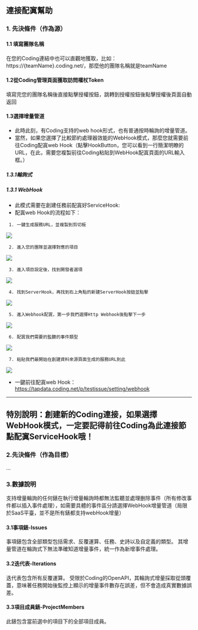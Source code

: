 ## **連接配寘幫助**
### **1. 先決條件（作為源）**
#### **1.1 填寫團隊名稱**
在您的Coding連結中也可以直觀地獲取，比如：https://{teamName}.coding.net/，那麼他的團隊名稱就是teamName 
#### **1.2從Coding管理頁面獲取訪問權杖Token**
填寫完您的團隊名稱後直接點擊授權按鈕，跳轉到授權按鈕後點擊授權後頁面自動返回
#### **1.3選擇增量管道**
- 此時此刻，有Coding支持的web hook形式，也有普通按時輪詢的增量管道。
- 當然，如果您選擇了比較節約處理器效能的WebHook模式，那麼您就需要前往Coding配寘web Hook（點擊HookButton，您可以看到一行簡潔明瞭的URL，在此，需要您複製前往Coding粘貼到WebHook配寘頁面的URL輸入框。）
##### **1.3.1輪詢式**
##### **1.3.1 WebHook**
- 此模式需要在創建任務前配寘好ServiceHook:
- 配寘web Hook的流程如下：

```
 1. 一鍵生成服務URL，並複製到剪切板
```
![](https://tapdata-bucket-01.oss-cn-beijing.aliyuncs.com/doc/coding/generate.PNG)

```
 2. 進入您的團隊並選擇對應的項目 
```
![](https://tapdata-bucket-01.oss-cn-beijing.aliyuncs.com/doc/coding/init.PNG)

```
 3. 進入項目設定後，找到開發者選項 
```
![](https://tapdata-bucket-01.oss-cn-beijing.aliyuncs.com/doc/coding/developer.PNG)

```
 4. 找到ServerHook，再找到右上角點的新建ServerHook按鈕並點擊 
```
![](https://tapdata-bucket-01.oss-cn-beijing.aliyuncs.com/doc/coding/init-webhook.PNG)

```
 5. 進入Webhook配寘，第一步我們選擇Http Webhook後點擊下一步 
```
![](https://tapdata-bucket-01.oss-cn-beijing.aliyuncs.com/doc/coding/webhook.PNG)

```
 6. 配寘我們需要的監聽的事件類型 
```
![](https://tapdata-bucket-01.oss-cn-beijing.aliyuncs.com/doc/coding/monitor.PNG)

```
 7. 粘貼我們最開始在創建資料來源頁面生成的服務URL到此
```
![](https://tapdata-bucket-01.oss-cn-beijing.aliyuncs.com/doc/coding/url.PNG)

- 一鍵前往配寘web Hook： https://tapdata.coding.net/p/testissue/setting/webhook
---
特別說明：**創建新的Coding連接，如果選擇WebHook模式，一定要記得前往Coding為此連接節點配寘ServiceHook哦！**
---

### **2.先決條件（作為目標）**

…

### **3.數據說明**
支持增量輪詢的任何錶在執行增量輪詢時都無法監聽並處理删除事件（所有修改事件都以插入事件處理），如需要具體的事件區分請選擇WebHook增量管道（局限於SaaS平臺，並不是所有錶都支持webHook增量） 
#### **3.1事項錶-Issues**
事項錶包含全部類型包括需求、反覆運算、任務、史詩以及自定義的類型。
其增量管道在輪詢式下無法準確知道增量事件，統一作為新增事件處理。
#### **3.2迭代表-Iterations**
迭代表包含所有反覆運算。
受限於Coding的OpenAPI，其輪詢式增量採取從頭覆蓋，意味著任務開始後監控上顯示的增量事件數存在誤差，但不會造成真實數據誤差。
#### **3.3項目成員錶-ProjectMembers**
此錶包含當前選中的項目下的全部項目成員。